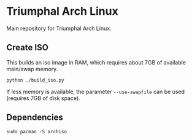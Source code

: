 # Triumphal Arch Linux
Main repository for Triumphal Arch Linux.

## Create ISO
This builds an iso image in RAM, which requires about 7GB of available main/swap memory.
```script
python ./build_iso.py
```

If less memory is available, the parameter `--use-swapfile` can be used (requires 7GB of disk space).

## Dependencies
```script
sudo pacman -S archiso
```
